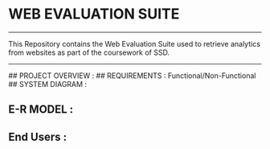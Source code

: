 # WEB EVALUATION SUITE
<hr>
This Repository contains the Web Evaluation Suite used to retrieve analytics from websites as part of the coursework of SSD.
<hr>
## PROJECT OVERVIEW :
## REQUIREMENTS :
Functional/Non-Functional
## SYSTEM DIAGRAM :

## E-R MODEL :

## End Users :
